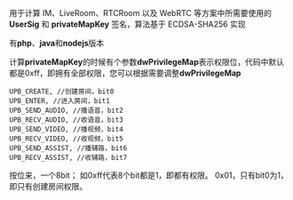 用于计算 IM、LiveRoom、RTCRoom 以及 WebRTC 等方案中所需要使用的 **UserSig** 和 **privateMapKey** 签名，算法基于 ECDSA-SHA256 实现

有**php**、**java**和**nodejs**版本

计算**privateMapKey**的时候有个参数**dwPrivilegeMap**表示权限位，代码中默认都是0xff，即拥有全部权限，您可以根据需要调整**dwPrivilegeMap**

```
UPB_CREATE, //创建房间，bit0
UPB_ENTER, //进入房间，bit1
UPB_SEND_AUDIO, //播语音，bit2
UPB_RECV_AUDIO, //收语音，bit3
UPB_SEND_VIDEO, //播视频，bit4
UPB_RECV_VIDEO, //收视频，bit5
UPB_SEND_ASSIST, //播辅路，bit6
UPB_RECV_ASSIST, //收辅路，bit7
```
按位来，一个8bit； 如0xff代表8个bit都是1，即都有权限。 0x01，只有bit0为1，即只有创建房间权限。